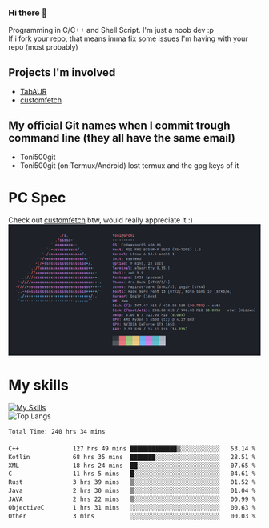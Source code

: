 ### Hi there 👋

Programming in C/C++ and Shell Script. I'm just a noob dev :p\
If i fork your repo, that means imma fix some issues I'm having with your repo (most probably)

## Projects I'm involved
 - [TabAUR](https://github.com/BurntRanch/TabAUR)
 - [customfetch](https://github.com/Toni500github/customfetch)

## My official Git names when I commit trough command line (they all have the same email)
* Toni500git
* ~~Toni500git (on Termux/Android)~~ lost termux and the gpg keys of it

# PC Spec
Check out [customfetch](https://github.com/Toni500github/customfetch) btw, would really appreciate it :)
![screenshot.png](https://github.com/Toni500github/customfetch/raw/main/screenshot.png)

# My skills
[![My Skills](https://skillicons.dev/icons?i=cpp,bash,androidstudio,arch,linux&theme=light)](https://skillicons.dev)\
![Top Langs](https://github-readme-stats.vercel.app/api/top-langs/?username=Toni500github&layout=compact)

<!--START_SECTION:waka-->

```txt
Total Time: 240 hrs 34 mins

C++               127 hrs 49 mins █████████████▒░░░░░░░░░░░   53.14 %
Kotlin            68 hrs 35 mins  ███████░░░░░░░░░░░░░░░░░░   28.51 %
XML               18 hrs 24 mins  ██░░░░░░░░░░░░░░░░░░░░░░░   07.65 %
C                 11 hrs 5 mins   █░░░░░░░░░░░░░░░░░░░░░░░░   04.61 %
Rust              3 hrs 39 mins   ▒░░░░░░░░░░░░░░░░░░░░░░░░   01.52 %
Java              2 hrs 30 mins   ▒░░░░░░░░░░░░░░░░░░░░░░░░   01.04 %
JAVA              2 hrs 22 mins   ▒░░░░░░░░░░░░░░░░░░░░░░░░   00.99 %
ObjectiveC        1 hrs 31 mins   ░░░░░░░░░░░░░░░░░░░░░░░░░   00.63 %
Other             3 mins          ░░░░░░░░░░░░░░░░░░░░░░░░░   00.03 %
```

<!--END_SECTION:waka-->
